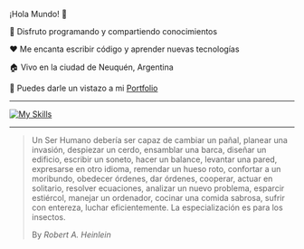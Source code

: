 ¡Hola Mundo! 👋

🌱 Disfruto programando y compartiendo conocimientos

❤️ Me encanta escribir código y aprender nuevas tecnologías

🏠 Vivo en la ciudad de Neuquén, Argentina

💼 Puedes darle un vistazo a mi [Portfolio](https://marcostravaglini-portfolio.vercel.app/)

___
[![My Skills](https://skillicons.dev/icons?i=html,css,js,php,mysql,react,sass,styledcomponents,bootstrap,tailwind,ts,figma,ps,vite,git,github&perline=8)](https://skillicons.dev)

___
> Un Ser Humano debería ser capaz de cambiar un pañal, planear una invasión, despiezar un cerdo, ensamblar una barca, diseñar un edificio, escribir un soneto, hacer un balance, levantar una pared, expresarse en otro idioma, remendar un hueso roto, confortar a un moribundo, obedecer órdenes, dar órdenes, cooperar, actuar en solitario, resolver ecuaciones, analizar un nuevo problema, esparcir estiércol, manejar un ordenador, cocinar una comida sabrosa, sufrir con entereza, luchar eficientemente. La especialización es para los insectos.
>
> By _Robert A. Heinlein_
